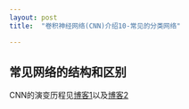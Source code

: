 ```yaml
---
layout: post
title:  "卷积神经网络(CNN)介绍10-常见的分类网络"

---
```


## 常见网络的结构和区别

CNN的演变历程见[博客1](https://blog.csdn.net/u014114990/article/details/52583283)以及[博客2](https://blog.csdn.net/Sakura55/article/details/81559881)